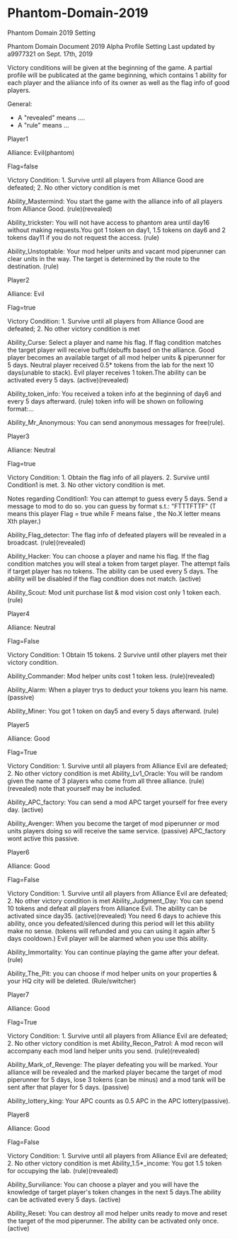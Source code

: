 # Phantom-Domain-2019
Phantom Domain 2019 Setting


Phantom Domain Document 2019 Alpha
Profile Setting
Last updated by a9977321 on Sept. 17th, 2019

Victory conditions will be given at the beginning of the game. A partial profile will be publicated at the game beginning, which contains 1 ability for each player and the aliiance info of its owner as well as the flag info of good players. 

General:

- A "revealed" means ....
- A "rule" means ...


Player1

Alliance: Evil(phantom)

Flag=false

Victory Condition: 1. Survive until all players from Alliance Good are defeated; 2. No other victory condition is met

Ability_Mastermind: You start the game with the alliance info of all players from Alliance Good. (rule)(revealed)

Ability_trickster: You will not have access to phantom area until day16 without making requests.You got 1 token on day1, 1.5 tokens on day6 and 2 tokens day11 if you do not request the access.   (rule)

Ability_Unstoptable: Your mod helper units and vacant mod piperunner can clear units in the way. The target is determined by the route to the destination. (rule)




Player2

Alliance: Evil

Flag=true

Victory Condition: 1. Survive until all players from Alliance Good are defeated; 2. No other victory condition is met

Ability_Curse: Select a player and name his flag. If flag condition matches the target player will receive buffs/debuffs based on the alliance. Good player becomes an available target of all mod helper units & piperunner for 5 days. Neutral player received 0.5* tokens from the lab for the next 10 days(unable to stack). Evil player receives 1 token.The ability can be activated every 5 days.  (active)(revealed)

Ability_token_info: You received a token info at the beginning of day6 and every 5 days afterward. (rule)
token info will be shown on following format:...

Ability_Mr_Anonymous: You can send anonymous messages for free(rule). 





Player3

Alliance: Neutral

Flag=true

Victory Condition: 1. Obtain the flag info of all players. 2. Survive until Condition1 is met. 3. No other victory condition is met. 

Notes regarding Condition1: You can attempt to guess every 5 days. Send a message to mod to do so. 
you can guess by format s.t.: "FTTTFTTF" (T means this player Flag = true while F means false , the No.X letter means Xth player.)

Ability_Flag_detector: The flag info of defeated players will be revealed in a broadcast. (rule)(revealed)

Ability_Hacker: You can choose a player and name his flag. If the flag condition matches you will steal a token from target player. The attempt fails if target player has no tokens. The ability can be used every 5 days. The ability will be disabled if the flag condtion does not match. (active)

Ability_Scout: Mod unit purchase list & mod vision cost only 1 token each. (rule)





Player4

Alliance: Neutral

Flag=False

Victory Condition: 1 Obtain 15 tokens. 2 Survive until other players met their victory condition. 

Ability_Commander: Mod helper units cost 1 token less. (rule)(revealed)

Ability_Alarm: When a player trys to deduct your tokens you learn his name. (passive)

Ability_Miner: You got 1 token on day5 and every 5 days afterward. (rule)





Player5

Alliance: Good

Flag=True

Victory Condition: 1. Survive until all players from Alliance Evil are defeated; 2. No other victory condition is met
Ability_Lv1_Oracle: You will be random given the name of 3 players who come from all three alliance. (rule)(revealed)
note that yourself may be included.

Ability_APC_factory: You can send a mod APC target yourself for free every day. (active)

Ability_Avenger: When you become the target of mod piperunner or mod units players doing so will receive the same service. (passive)
APC_factory wont active this passive.




Player6

Alliance: Good

Flag=False

Victory Condition: 1. Survive until all players from Alliance Evil are defeated; 2. No other victory condition is met
Ability_Judgment_Day: You can spend 10 tokens and defeat all players from Alliance Evil. The ability can be activated since day35. (active)(revealed)
You need 6 days to achieve this ability, once you defeated/silenced during this period will let this ability make no sense. (tokens will refunded and you can using it again after 5 days cooldown.) Evil player will be alarmed when you use this ability.

Ability_Immortality: You can continue playing the game after your defeat. (rule)

Ability_The_Pit: you can choose if mod helper units on your properties & your HQ city will be deleted. (Rule/switcher)





Player7

Alliance: Good

Flag=True

Victory Condition: 1. Survive until all players from Alliance Evil are defeated; 2. No other victory condition is met
Ability_Recon_Patrol: A mod recon will accompany each mod land helper units you send. (rule)(revealed)

Ability_Mark_of_Revenge: The player defeating you will be marked.  Your alliance will be revealed and the marked player became the target of mod piperunner for 5 days, lose 3 tokens (can be minus) and a mod tank will be sent after that player for 5 days. (passive)

Ability_lottery_king: Your APC counts as 0.5 APC in the APC lottery(passive). 







Player8

Alliance: Good

Flag=False

Victory Condition: 1. Survive until all players from Alliance Evil are defeated; 2. No other victory condition is met
Ability_1.5*_income: You got 1.5 token for occupying the lab. (rule)(revealed)

Ability_Surviliance: You can choose a player and you will have the knowledge of target player's token changes in the next 5 days.The ability can be activated every 5 days.  (active)

Ability_Reset: You can destroy all mod helper units ready to move and reset the target of the mod piperunner. The ability can be activated only once. (active)


